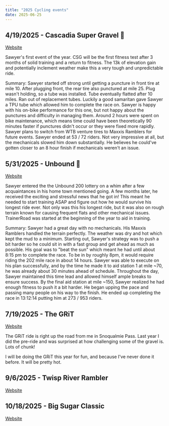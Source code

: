 ```yaml
---
title: "2025 Cycling events"
date: 2025-06-25
---
```


## 4/19/2025 - Cascadia Super Gravel 🏁

[Website](https://www.racecascadia.com/cascadia-super-gravel)

Sawyer's first event of the year. CSG will be the first fitness test after 3 months of solid training and a return to fitness. The 13k of elevation gain and potentially inclement weather make this a very tough and unpredictable ride.

Summary: Sawyer started off strong until getting a puncture in front tire at mile 10. After plugging front, the rear tire also punctured at mile 25. Plug wasn't holding, so a tube was installed. Tube eventually flatted after 10 miles. Ran out of replacement tubes. Luckily a good samaritan gave Sawyer a TPU tube which allowed him to complete the race on. Sawyer is happy with his on-bike performance for this one, but not happy about the punctures and difficulty in managing them. Around 2 hours were spent on bike maintenance, which means time could have been theoretically 90 minutes faster if punctures didn't occur or they were fixed more rapidly. Sawyer plans to switch from WTB venture tires to Maxxis Ramblers for future events. Sawyer ended at 53 / 72 riders. Not very impressive at all, but the mechanicals slowed him down substantially. He believes he could've gotten closer to an 8 hour finish if mechanicals weren't an issue.

## 5/31/2025 - Unbound 🏁

[Website](https://www.unboundgravel.com/)

Sawyer entered the the Unbound 200 lottery on a whim after a few acquaintances in his home town mentioned going. A few months later, he received the exciting and stressful news that he got in! This meant he needed to start training ASAP and figure out how he would survive his longest ride ever. Not only was this his longest ride, but it was also on rough terrain known for causing frequent flats and other mechanical issues. TrainerRoad was started at the beginning of the year to aid in training.

Summary: Sawyer had a great day with no mechanicals. His Maxxis Ramblers handled the terrain perfectly. The weather was dry and hot which kept the mud to a minimum. Starting out, Sawyer's strategy was to push a bit harder so he could sit in with a fast group and get ahead as much as possible. His goal was to "beat the sun" which meant he had until about 8:15 pm to complete the race. To be in by roughly 8pm, it would require riding the 202 mile race in about 14 hours. Sawyer was able to execute on his plan successfully, and by the time he made it to aid station 1 at mile ~70, he was already about 30 minutes ahead of schedule. Throughout the day, Sawyer maintained this time lead and allowed himself ample breaks to ensure success. By the final aid station at mile ~150, Sawyer realized he had enough fitness to push it a bit harder. He began upping the pace and passing many people on his way to the finish. He ended up completing the race in 13:12:14 putting him at 273 / 953 riders.

## 7/19/2025 - The GRiT

[Website](https://thegrit.bike/)

The GRiT ride is right up the road from me in Snoqualmie Pass. Last year I did the pre-ride and was surprised at how challenging some of the gravel is. Lots of chunk!

I will be doing the GRiT this year for fun, and because I've never done it before. It will be pretty hot.

## 9/6/2025 - Twisp River Rambler

[Website](https://www.rideviciouscycle.com/twisp-river-rambler)

## 10/18/2025 - Big Sugar Classic

[Website](https://www.bigsugarclassic.com/gravel/#1714152008786-31678393-209b)
